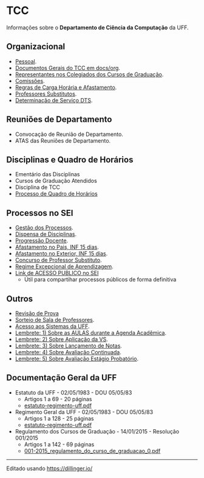 # TCC
Informações sobre o **Departamento de Ciência da Computação** da UFF.

## Organizacional 
- [Pessoal](src/org-pessoal.md).
- [Documentos Gerais do TCC em docs/org](docs/org/README.md).
- [Representantes nos Colegiados dos Cursos de Graduação](src/org-representantes-colegiados.md).
- [Comissões](src/org-comissoes.md).
- [Regras de Carga Horária e Afastamento](src/org-regras-ch.md).
- [Professores Substitutos](src/org-substitutos.md).
- [Determinação de Serviço DTS](src/org-dts.md).

## Reuniões de Departamento
- Convocação de Reunião de Departamento.
- ATAS das Reuniões de Departamento.

## Disciplinas e Quadro de Horários
- Ementário das Disciplinas
- Cursos de Graduação Atendidos
- Disciplina de TCC
- [Processo de Quadro de Horários](src/disc-qh.md)

## Processos no SEI
- [Gestão dos Processos](src/sei-gestao-processos.md).
- [Dispensa de Disciplinas](src/sei-dispensa-disciplinas.md).
- [Progressão Docente](src/sei-progressao.md).
- [Afastamento no Pais, INF 15 dias](src/sei-afastamento-pais.md).
- [Afastamento no Exterior, INF 15 dias](src/sei-afastamento-exterior.md).
- [Concurso de Professor Substituto](src/sei-substituto.md).
- [Regime Excepcional de Aprendizagem](src/sei-regime-aprendizagem.md).
- [Link de ACESSO PUBLICO no SEI](https://sei.uff.br/sei/modulos/pesquisa/md_pesq_processo_pesquisar.php?acao_externa=protocolo_pesquisar&acao_origem_externa=protocolo_pesquisar&id_orgao_acesso_externo=0)
    * Útil para compartihar processos públicos de forma definitiva

## Outros
- [Revisão de Prova](src/out-revisao-prova.md)
- [Sorteio de Sala de Professores](src/out-sorteio-salas.md).
- [Acesso aos Sistemas da UFF](src/out-acesso-sistemas.md).
- [Lembrete: 1) Sobre as AULAS durante a Agenda Acadêmica](src/out-lembrete-1.md).
- [Lembrete: 2) Sobre Aplicação da VS](src/out-lembrete-2.md).
- [Lembrete: 3) Sobre Lançamento de Notas](src/out-lembrete-3.md).
- [Lembrete: 4) Sobre Avaliação Continuada](src/out-lembrete-4.md).
- [Lembrete: 5) Sobre Avaliação Estágio Probatório](src/out-lembrete-5.md).

## Documentação Geral da UFF

- Estatuto da UFF - 02/05/1983 - DOU 05/05/83
   * Artigos 1 a 69 - 20 páginas
   * [estatuto-regimento-uff.pdf](https://www.uff.br/wp-content/uploads/2023/06/estatuto-regimento-uff.pdf)
- Regimento Geral da UFF - 02/05/1983 - DOU 05/05/83
   * Artigos 1 a 128 - 25 páginas
   * [estatuto-regimento-uff.pdf](https://www.uff.br/wp-content/uploads/2023/06/estatuto-regimento-uff.pdf)
- Regulamento dos Cursos de Graduação - 14/01/2015 - Resolução 001/2015
   * Artigos 1 a 142 - 69 páginas
   * [001-2015_regulamento_do_curso_de_graduacao_0.pdf](https://www.uff.br/wp-content/uploads/2023/07/001-2015_regulamento_do_curso_de_graduacao_0.pdf)
  
---
Editado usando https://dillinger.io/

